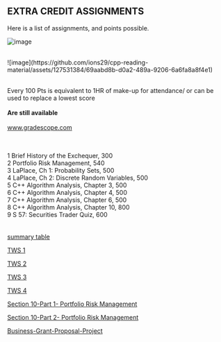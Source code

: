 ## EXTRA CREDIT ASSIGNMENTS
Here is a list of assignments, and points possible.</br>

![image](https://github.com/ions29/cpp-reading-material/assets/127531384/41c47d10-d2c3-4db4-8e3d-a79133aeb403)

</br>
![image](https://github.com/ions29/cpp-reading-material/assets/127531384/69aabd8b-d0a2-489a-9206-6a6fa8a8f4e1)
</br></br>


Every 100 Pts is equivalent to 1HR of make-up for attendance/ or can be used to replace a lowest score</br></br>
<strong>Are still available</strong></br></br>
www.gradescope.com</br>

</br></br>
1	    Brief History of the Exchequer, 300</br>
2	    Portfolio Risk Management, 540</br>
3	    LaPlace, Ch 1: Probability Sets, 500</br>
4	    LaPlace, Ch 2: Discrete Random Variables, 500</br>
5	    C++  Algorithm Analysis, Chapter 3, 500</br>
6	    C++  Algorithm Analysis, Chapter 4, 500</br>
7	    C++ Algorithm Analysis, Chapter 6, 500</br>
8	    C++ Algorithm Analysis, Chapter 10, 800</br>
9	    S  57: Securities Trader Quiz, 600</br></br></br>
[summary table](https://github.com/ions29/cpp-reading-material/files/11644373/extra.credit.scores.xlsx)


[TWS 1](https://github.com/ions29/cpp-reading-material/files/11644955/submissions-4.2-how.markets.endorse.crypto.technology.-.TWS1.zip)

[TWS 2](https://github.com/ions29/cpp-reading-material/files/11645006/submissions-Section.4.3.-.TWS2.zip)

[TWS 3](https://github.com/ions29/cpp-reading-material/files/11645008/submissions-Section.4-DeFi.-.TWS.3.zip)

[TWS 4](https://github.com/ions29/cpp-reading-material/files/11645052/submissions-Section.5-.TWS4.-.Financial.Markets.Innovations.zip)

[Section 10-Part 1- Portfolio Risk Management](https://github.com/ions29/cpp-reading-material/files/11645057/Section.10-Part.1--submissions-.Portfolio.Risk.Management.zip)

[Section 10-Part 2- Portfolio Risk Management](https://github.com/ions29/cpp-reading-material/files/11645056/Section.10-Part.2--submissions-.Portfolio.Risk.Management.zip)
   
[Business-Grant-Proposal-Project](https://github.com/ions29/cpp-reading-material/files/11645062/submissions-Business-Grant-Proposal-Project.zip)


